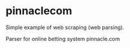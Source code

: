 # pinnaclecom

Simple example of web scraping (web parsing).

Parser for online betting system pinnacle.com
